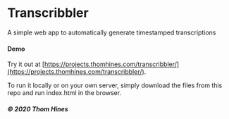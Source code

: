# Transcribbler
A simple web app to automatically generate timestamped transcriptions
 
#### Demo
Try it out at [https://projects.thomhines.com/transcribbler/](https://projects.thomhines.com/transcribbler/).

To run it locally or on your own server, simply download the files from this repo and run index.html in the browser.

##### ©️ 2020 Thom Hines